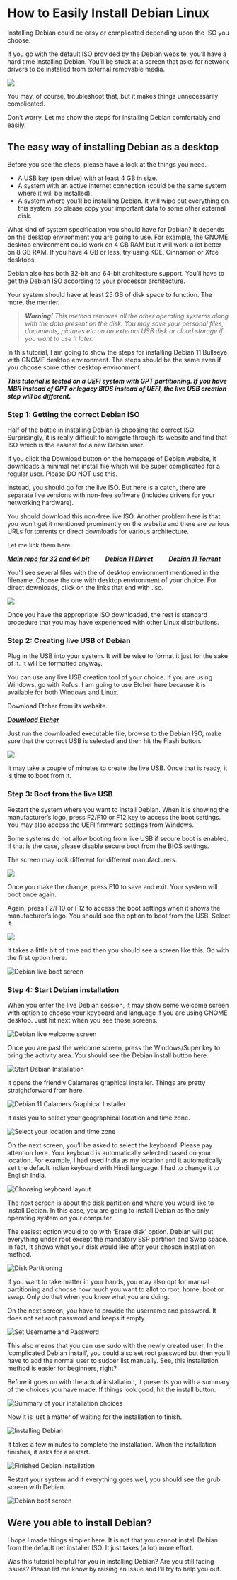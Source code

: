 # How to Easily Install Debian Linux

Installing Debian could be easy or complicated depending upon the ISO you choose.

If you go with the default ISO provided by the Debian website, you’ll have a hard time installing Debian. You’ll be stuck at a screen that asks for network drivers to be installed from external removable media.

![](https://itsfoss.com/wp-content/uploads/2021/08/Debian-firmware.png)

You may, of course, troubleshoot that, but it makes things unnecessarily complicated.

Don’t worry. Let me show the steps for installing Debian comfortably and easily.


## The easy way of installing Debian as a desktop

Before you see the steps, please have a look at the things you need.

- A USB key (pen drive) with at least 4 GB in size.
- A system with an active internet connection (could be the same system where it will be installed).
- A system where you’ll be installing Debian. It will wipe out everything on this system, so please copy your important data to some other external disk.

What kind of system specification you should have for Debian? It depends on the desktop environment you are going to use. For example, the GNOME desktop environment could work on 4 GB RAM but it will work a lot better on 8 GB RAM. If you have 4 GB or less, try using KDE, Cinnamon or Xfce desktops.

Debian also has both 32-bit and 64-bit architecture support. You’ll have to get the Debian ISO according to your processor architecture.

Your system should have at least 25 GB of disk space to function. The more, the merrier.

> _**Warning!** This method removes all the other operating systems along with the data present on the disk. You may save your personal files, documents, pictures etc on an external USB disk or cloud storage if you want to use it later._

In this tutorial, I am going to show the steps for installing Debian 11 Bullseye with GNOME desktop environment. The steps should be the same even if you choose some other desktop environment.

**_This tutorial is tested on a UEFI system with GPT partitioning. If you have MBR instead of GPT or legacy BIOS instead of UEFI, the live USB creation step will be different._**

### Step 1: Getting the correct Debian ISO
Half of the battle in installing Debian is choosing the correct ISO. Surprisingly, it is really difficult to navigate through its website and find that ISO which is the easiest for a new Debian user.

If you click the Download button on the homepage of Debian website, it downloads a minimal net install file which will be super complicated for a regular user. Please DO NOT use this.

Instead, you should go for the live ISO. But here is a catch, there are separate live versions with non-free software (includes drivers for your networking hardware).

You should download this non-free live ISO. Another problem here is that you won’t get it mentioned prominently on the website and there are various URLs for torrents or direct downloads for various architecture.

Let me link them here.

<b><i><a href="https://cdimage.debian.org/images/unofficial/non-free/images-including-firmware/current-live/" class="button">Main repo for 32 and 64 bit</a></i></b>
&nbsp;
&nbsp;
&nbsp;
&nbsp;
<b><i><a href="https://cdimage.debian.org/images/unofficial/non-free/images-including-firmware/current-live/amd64/iso-hybrid/" class="button">Debian 11 Direct</a></i></b>
&nbsp;
&nbsp;
&nbsp;
&nbsp;
<b><i><a href="https://cdimage.debian.org/images/unofficial/non-free/images-including-firmware/current-live/amd64/bt-hybrid/" class="button">Debian 11 Torrent</a></i></b>

You’ll see several files with the of desktop environment mentioned in the filename. Choose the one with desktop environment of your choice. For direct downloads, click on the links that end with .iso.

![](https://itsfoss.com/wp-content/uploads/2021/08/downloading-Debian-live-non-free-iso.png)

Once you have the appropriate ISO downloaded, the rest is standard procedure that you may have experienced with other Linux distributions.

### Step 2: Creating live USB of Debian

Plug in the USB into your system. It will be wise to format it just for the sake of it. It will be formatted anyway.

You can use any live USB creation tool of your choice. If you are using Windows, go with Rufus. I am going to use Etcher here because it is available for both Windows and Linux.

Download Etcher from its website.

[***Download Etcher***](https://www.balena.io/etcher/)

Just run the downloaded executable file, browse to the Debian ISO, make sure that the correct USB is selected and then hit the Flash button.

![](https://itsfoss.com/wp-content/uploads/2021/08/creating-live-debian-usb-with-etcher.png)

It may take a couple of minutes to create the live USB. Once that is ready, it is time to boot from it.

### Step 3: Boot from the live USB

Restart the system where you want to install Debian. When it is showing the manufacturer’s logo, press F2/F10 or F12 key to access the boot settings. You may also access the UEFI firmware settings from Windows.

Some systems do not allow booting from live USB if secure boot is enabled. If that is the case, please disable secure boot from the BIOS settings.

The screen may look different for different manufacturers.

![](https://itsfoss.com/wp-content/uploads/2014/05/Disable_Secure_Boot_Windows8.jpg)

Once you make the change, press F10 to save and exit. Your system will boot once again.

Again, press F2/F10 or F12 to access the boot settings when it shows the manufacturer’s logo. You should see the option to boot from the USB. Select it.

![](https://itsfoss.com/wp-content/uploads/2021/04/boot-from-windows-disk-ventoy.jpg)

It takes a little bit of time and then you should see a screen like this. Go with the first option here.

![Debian live boot screen](https://itsfoss.com/wp-content/uploads/2021/08/debian-live-boot-screen.png)


### Step 4: Start Debian installation

When you enter the live Debian session, it may show some welcome screen with option to choose your keyboard and language if you are using GNOME desktop. Just hit next when you see those screens.

![Debian live welcome screen](https://itsfoss.com/wp-content/uploads/2021/08/debian-live-welcome-screen.png)

Once you are past the welcome screen, press the Windows/Super key to bring the activity area. You should see the Debian install button here.

![Start Debian Installation](https://itsfoss.com/wp-content/uploads/2021/08/start-Debian-installation.webp)

It opens the friendly Calamares graphical installer. Things are pretty straightforward from here.

![Debian 11 Calamers Graphical Installer](https://itsfoss.com/wp-content/uploads/2021/08/Installing-Debian-1.png)

It asks you to select your geographical location and time zone.

![Select your location and time zone](https://itsfoss.com/wp-content/uploads/2021/08/Installing-Debian-2.webp)

On the next screen, you’ll be asked to select the keyboard. Please pay attention here. Your keyboard is automatically selected based on your location. For example, I had used India as my location and it automatically set the default Indian keyboard with Hindi language. I had to change it to English India.

![Choosing keyboard layout](https://itsfoss.com/wp-content/uploads/2021/08/Installing-Debian-4.webp)

The next screen is about the disk partition and where you would like to install Debian. In this case, you are going to install Debian as the only operating system on your computer.

The easiest option would to go with ‘Erase disk’ option. Debian will put everything under root except the mandatory ESP partition and Swap space. In fact, it shows what your disk would like after your chosen installation method.

![Disk Partitioning](https://itsfoss.com/wp-content/uploads/2021/08/Installing-Debian-5.png)

If you want to take matter in your hands, you may also opt for manual partitioning and choose how much you want to allot to root, home, boot or swap. Only do that when you know what you are doing.

On the next screen, you have to provide the username and password. It does not set root password and keeps it empty.

![Set Username and Password](https://itsfoss.com/wp-content/uploads/2021/08/Installing-Debian-6.png)

This also means that you can use sudo with the newly created user. In the ‘complicated Debian install’, you could also set root password but then you’ll have to add the normal user to sudoer list manually. See, this installation method is easier for beginners, right?

Before it goes on with the actual installation, it presents you with a summary of the choices you have made. If things look good, hit the install button.

![Summary of your installation choices](https://itsfoss.com/wp-content/uploads/2021/08/Installing-Debian-7.webp)

Now it is just a matter of waiting for the installation to finish.

![Installing Debian](https://itsfoss.com/wp-content/uploads/2021/08/Installing-Debian-8.png)

It takes a few minutes to complete the installation. When the installation finishes, it asks for a restart.

![Finished Debian Installation](https://itsfoss.com/wp-content/uploads/2021/08/Installing-Debian-9.png)

Restart your system and if everything goes well, you should see the grub screen with Debian.

![Debian boot screen](https://itsfoss.com/wp-content/uploads/2021/08/debian-boot-screen.webp)

## Were you able to install Debian?
I hope I made things simpler here. It is not that you cannot install Debian from the default net installer ISO. It just takes (a lot) more effort.

Was this tutorial helpful for you in installing Debian? Are you still facing issues? Please let me know by raising an issue and I’ll try to help you out.
